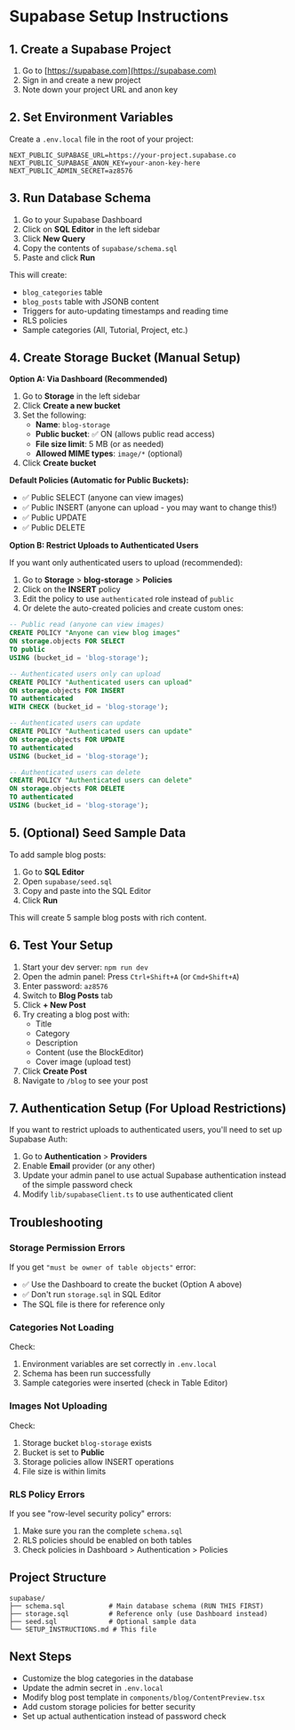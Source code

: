 # Supabase Setup Instructions

## 1. Create a Supabase Project

1. Go to [https://supabase.com](https://supabase.com)
2. Sign in and create a new project
3. Note down your project URL and anon key

## 2. Set Environment Variables

Create a `.env.local` file in the root of your project:

```env
NEXT_PUBLIC_SUPABASE_URL=https://your-project.supabase.co
NEXT_PUBLIC_SUPABASE_ANON_KEY=your-anon-key-here
NEXT_PUBLIC_ADMIN_SECRET=az8576
```

## 3. Run Database Schema

1. Go to your Supabase Dashboard
2. Click on **SQL Editor** in the left sidebar
3. Click **New Query**
4. Copy the contents of `supabase/schema.sql`
5. Paste and click **Run**

This will create:
- `blog_categories` table
- `blog_posts` table with JSONB content
- Triggers for auto-updating timestamps and reading time
- RLS policies
- Sample categories (All, Tutorial, Project, etc.)

## 4. Create Storage Bucket (Manual Setup)

**Option A: Via Dashboard (Recommended)**

1. Go to **Storage** in the left sidebar
2. Click **Create a new bucket**
3. Set the following:
   - **Name**: `blog-storage`
   - **Public bucket**: ✅ ON (allows public read access)
   - **File size limit**: 5 MB (or as needed)
   - **Allowed MIME types**: `image/*` (optional)
4. Click **Create bucket**

**Default Policies (Automatic for Public Buckets):**
- ✅ Public SELECT (anyone can view images)
- ✅ Public INSERT (anyone can upload - you may want to change this!)
- ✅ Public UPDATE
- ✅ Public DELETE

**Option B: Restrict Uploads to Authenticated Users**

If you want only authenticated users to upload (recommended):

1. Go to **Storage** > **blog-storage** > **Policies**
2. Click on the **INSERT** policy
3. Edit the policy to use `authenticated` role instead of `public`
4. Or delete the auto-created policies and create custom ones:

```sql
-- Public read (anyone can view images)
CREATE POLICY "Anyone can view blog images"
ON storage.objects FOR SELECT
TO public
USING (bucket_id = 'blog-storage');

-- Authenticated users only can upload
CREATE POLICY "Authenticated users can upload"
ON storage.objects FOR INSERT
TO authenticated
WITH CHECK (bucket_id = 'blog-storage');

-- Authenticated users can update
CREATE POLICY "Authenticated users can update"
ON storage.objects FOR UPDATE
TO authenticated
USING (bucket_id = 'blog-storage');

-- Authenticated users can delete
CREATE POLICY "Authenticated users can delete"
ON storage.objects FOR DELETE
TO authenticated
USING (bucket_id = 'blog-storage');
```

## 5. (Optional) Seed Sample Data

To add sample blog posts:

1. Go to **SQL Editor**
2. Open `supabase/seed.sql`
3. Copy and paste into the SQL Editor
4. Click **Run**

This will create 5 sample blog posts with rich content.

## 6. Test Your Setup

1. Start your dev server: `npm run dev`
2. Open the admin panel: Press `Ctrl+Shift+A` (or `Cmd+Shift+A`)
3. Enter password: `az8576`
4. Switch to **Blog Posts** tab
5. Click **+ New Post**
6. Try creating a blog post with:
   - Title
   - Category
   - Description
   - Content (use the BlockEditor)
   - Cover image (upload test)
7. Click **Create Post**
8. Navigate to `/blog` to see your post

## 7. Authentication Setup (For Upload Restrictions)

If you want to restrict uploads to authenticated users, you'll need to set up Supabase Auth:

1. Go to **Authentication** > **Providers**
2. Enable **Email** provider (or any other)
3. Update your admin panel to use actual Supabase authentication instead of the simple password check
4. Modify `lib/supabaseClient.ts` to use authenticated client

## Troubleshooting

### Storage Permission Errors

If you get `"must be owner of table objects"` error:
- ✅ Use the Dashboard to create the bucket (Option A above)
- ✅ Don't run `storage.sql` in SQL Editor
- The SQL file is there for reference only

### Categories Not Loading

Check:
1. Environment variables are set correctly in `.env.local`
2. Schema has been run successfully
3. Sample categories were inserted (check in Table Editor)

### Images Not Uploading

Check:
1. Storage bucket `blog-storage` exists
2. Bucket is set to **Public**
3. Storage policies allow INSERT operations
4. File size is within limits

### RLS Policy Errors

If you see "row-level security policy" errors:
1. Make sure you ran the complete `schema.sql`
2. RLS policies should be enabled on both tables
3. Check policies in Dashboard > Authentication > Policies

## Project Structure

```
supabase/
├── schema.sql           # Main database schema (RUN THIS FIRST)
├── storage.sql          # Reference only (use Dashboard instead)
├── seed.sql             # Optional sample data
└── SETUP_INSTRUCTIONS.md # This file
```

## Next Steps

- Customize the blog categories in the database
- Update the admin secret in `.env.local`
- Modify blog post template in `components/blog/ContentPreview.tsx`
- Add custom storage policies for better security
- Set up actual authentication instead of password check
